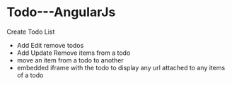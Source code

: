 # Todo---AngularJs
Create Todo List


- Add Edit remove todos 
- Add Update Remove items from a todo 
- move an item from a todo to another 
- embedded iframe with the todo to display any url attached to any items of a todo 


